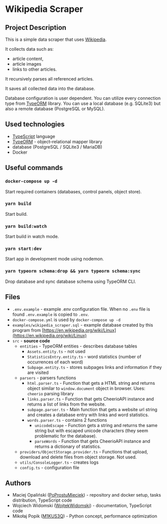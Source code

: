 # Wikipedia Scraper

## Project Description

This is a simple data scraper that uses [Wikipedia](https://www.wikipedia.org/).

It collects data such as:

-   article content,
-   article images
-   links to other articles.

It recursively parses all referenced articles.

It saves all collected data into the database.

Database configuration is user dependent. You can utilize every connection type from [TypeORM](https://typeorm.io/) library.
You can use a local database (e.g. SQLite3) but also a remote database (PostgreSQL or MySQL).

## Used technologies

-   [TypeScript](https://www.typescriptlang.org/) language
-   [TypeORM](https://typeorm.io/) - object–relational mapper library
-   database (PostgreSQL / SQLite3 / MariaDB)
-   Docker

## Useful commands

### `docker-compose up -d`

Start required containers (databases, control panels, object store).

### `yarn build`

Start build.

### `yarn build:watch`

Start build in watch mode.

### `yarn start:dev`

Start app in development mode using nodemon.

### `yarn typeorm schema:drop && yarn typeorm schema:sync`

Drop database and sync database schema using TypeORM CLI.

## Files

- `.env.example` - example .env configuration file. When no `.env` file is found `.env.example` is copied to `.env`.
- `docker-compose.yml` is used by `docker-compose up -d`
- `examples/wikipedia_scraper.sql` - example database created by this program from [https://en.wikipedia.org/wiki/Linux](https://en.wikipedia.org/wiki/Linux)
- `src` - **source code**
	- `entities` - TypeORM entities - describes database tables
		- `Assets.entity.ts` - not used
		- `StatisticsEntry.entity.ts` - word statistics (number of occurrences of each word) 
		- `Subpage.entity.ts` - stores subpages links and information if they are visited
	- `parsers` - parsers functions
		- `html.parser.ts` - Function that gets a HTML string and returns object similar to `window.document` object in browser. Uses: `cheerio` parsing library
		- `links.parser.ts` - Function that gets CheerioAPI instance and returns a list of links from the website.
		- `subpage.parser.ts` - Main function that gets a website url string and creates a database entry with links and word statistics.
		- `words.parser.ts` - contains 2 functions
			- `unicodeEscape` - Function gets a string and returns the same string but with escaped unicode characters (they seem problematic for the database).
			- `parseWords` - Function that gets CheerioAPI instance and returns a dictionary of statistics.
	- `providers/ObjectStorage.provider.ts` - Functions that upload, download and delete files from object storage. Not used.
	- `utils/ConsoleLogger.ts` - creates logs
	- `config.ts` - configuration file

## Authors
- Maciej Opaliński ([PoProstuMieciek](https://github.com/PoProstuMieciek)) - repository and docker setup, tasks distribution, TypeScript code
- Wojciech Widomski ([WojtekWidomski](https://github.com/WojtekWidomski)) - documentation, TypeScript code
- Mikołaj Popik ([M1KUS3Q](https://github.com/M1KUS3Q)) - Python concept, performance optimization
